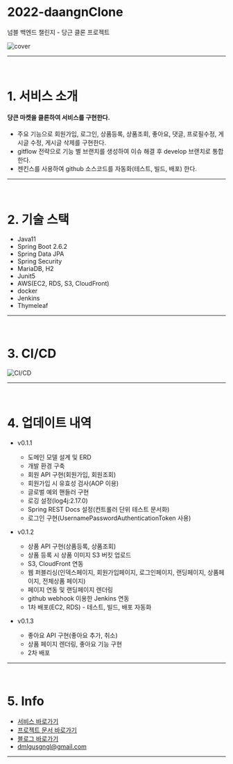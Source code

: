 # 2022-daangnClone 
넘블 백엔드 챌린지 - 당근 클론 프로젝트


<div align="center" style="display:flex;">
    <img src="https://user-images.githubusercontent.com/59961350/150383175-95ae60e7-b1b0-4a9d-b8fc-43aa4701a3e4.png" width="max" alt="cover"/>
</div>

---
<br>

# 1. 서비스 소개

#### 당큰 마켓을 클론하여 서비스를 구현한다. 
- 주요 기능으로 회원가입, 로그인, 상품등록, 상품조회, 좋아요, 댓글, 프로필수정, 게시글 수정, 게시글 삭제를 구현한다.
- gitflow 전략으로 기능 별 브랜치를 생성하여 이슈 해결 후 develop 브랜치로 통합한다. 
- 젠킨스를 사용하여 github 소스코드를 자동화(테스트, 빌드, 배포) 한다.
---
<br>

# 2. 기술 스택
* Java11
* Spring Boot 2.6.2
* Spring Data JPA
* Spring Security
* MariaDB, H2
* Junit5
* AWS(EC2, RDS, S3, CloudFront)
* docker
* Jenkins
* Thymeleaf

---
<br>

# 3. CI/CD

![CI/CD](https://user-images.githubusercontent.com/59961350/150710079-a9c36f95-fd33-40fa-9e6c-00573de7c20d.png)

---
<br>

# 4. 업데이트 내역
* v0.1.1
    * 도메인 모델 설계 및 ERD 
    * 개발 환경 구축
    * 회원 API 구현(회원가입, 회원조회)
    * 회원가입 시 유효성 검사(AOP 이용)
    * 글로벌 예외 핸들러 구현
    * 로깅 설정(log4j:2.17.0)
    * Spring REST Docs 설정(컨트롤러 단위 테스트 문서화)
    * 로그인 구현(UsernamePasswordAuthenticationToken 사용)
    
* v0.1.2
    * 상품 API 구현(상품등록, 상품조회)
    * 상품 등록 시 상품 이미지 S3 버킷 업로드
    * S3, CloudFront 연동
    * 웹 퍼블리싱(인덱스페이지, 회원가입페이지, 로그인페이지, 랜딩페이지, 상품페이지, 전체상품 페이지)
    * 페이지 연동 및 랜딩페이지 렌더링
    * github webhook 이용한 Jenkins 연동
    * 1차 배포(EC2, RDS) - 테스트, 빌드, 배포 자동화
* v0.1.3
    * 좋아요 API 구현(좋아요 추가, 취소)
    * 상품 페이지 렌더링, 좋아요 기능 구현
    * 2차 배포

---
<br>

# 5. Info
- [서비스 바로가기](http://ec2-3-36-197-4.ap-northeast-2.compute.amazonaws.com:8080)
- [프로젝트 문서 바로가기](https://github.com/t1dmlgus/2022-daangnClone/wiki)
- [블로그 바로가기](https://www.notion.so/795c6812102a495f9fc78ef8640b642d)
- dmlgusgngl@gmail.com

---
<br>
